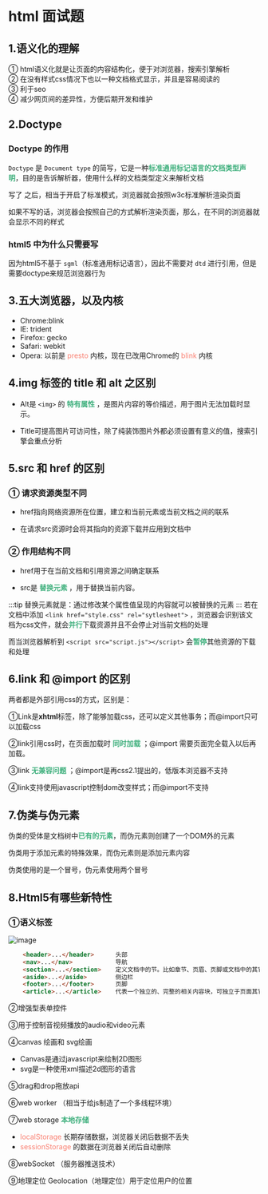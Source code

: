 
# html 面试题

## 1.语义化的理解
① html语义化就是让页面的内容结构化，便于对浏览器，搜索引擎解析  
② 在没有样式css情况下也以一种文档格式显示，并且是容易阅读的  
③ 利于seo  
④ 减少网页间的差异性，方便后期开发和维护  

## 2.Doctype
### Doctype 的作用
`Doctype` 是 `Document type` 的简写，它是一种<font color="#3EAF7C">**标准通用标记语言的文档类型声明**</font>，目的是告诉解析器，使用什么样的文档类型定义来解析文档  

写了 <font color="#FA8072"> <!Doctype html> </font> 之后，相当于开启了标准模式，浏览器就会按照w3c标准解析渲染页面  

如果不写的话，浏览器会按照自己的方式解析渲染页面，那么，在不同的浏览器就会显示不同的样式


### html5 中为什么只需要写 <!DOCTYPE HTML>
因为html5不基于 `sgml`（标准通用标记语言），因此不需要对 `dtd` 进行引用，但是需要doctype来规范浏览器行为

## 3.五大浏览器，以及内核
* Chrome:blink   
* IE: trident  
* Firefox: gecko  
* Safari: webkit  
* Opera: 以前是 <font color="#FA8072">presto</font> 内核，现在已改用Chrome的 <font color="#FA8072">blink</font> 内核

## 4.img 标签的 title 和 alt 之区别
* Alt是 `<img>`  的 <font color="#3EAF7C">**特有属性**</font> ，是图片内容的等价描述，用于图片无法加载时显示。  

* Title可提高图片可访问性，除了纯装饰图片外都必须设置有意义的值，搜索引擎会重点分析

## 5.src 和 href 的区别
### ① 请求资源类型不同  
* href指向网络资源所在位置，建立和当前元素或当前文档之间的联系 
      
* 在请求src资源时会将其指向的资源下载并应用到文档中  
### ② 作用结构不同  
* href用于在当前文档和引用资源之间确定联系

* src是 <font color="#3EAF7C">**替换元素**</font> ，用于替换当前内容。

:::tip
替换元素就是：通过修改某个属性值呈现的内容就可以被替换的元素
:::
若在文档中添加 `<link href="style.css" rel="sytlesheet">` ，浏览器会识别该文档为css文件，就会<font color="#3EAF7C">**并行**</font>下载资源并且不会停止对当前文档的处理

而当浏览器解析到 `<script src="script.js"></script>` 会<font color="#3EAF7C">**暂停**</font>其他资源的下载和处理

## 6.link 和 @import 的区别
两者都是外部引用css的方式，区别是：

①Link是**xhtml**标签，除了能够加载css，还可以定义其他事务；而@import只可以加载css

②link引用css时，在页面加载时 <font color="#3EAF7C">**同时加载**</font> ；@import 需要页面完全载入以后再加载。

③link <font color="#3EAF7C">**无兼容问题**</font> ；@import是再css2.1提出的，低版本浏览器不支持

④link支持使用javascript控制dom改变样式；而@import不支持

## 7.伪类与伪元素
伪类的受体是文档树中<font color="#3EAF7C">**已有的元素**</font>，而伪元素则创建了一个DOM外的元素

伪类用于添加元素的特殊效果，而伪元素则是添加元素内容 

伪类使用的是一个冒号，伪元素使用两个冒号

## 8.Html5有哪些新特性
### ①语义标签  
![image](https://upload-images.jianshu.io/upload_images/15827882-4057d561069e7a15.png)  
```html
    <header>...</header>      头部    
    <nav>...</nav>            导航    
    <section>...</section>    定义文档中的节。比如章节、页眉、页脚或文档中的其它部分     
    <aside>...</aside>        侧边栏    
    <footer>...</footer>	  页脚    
    <article>...</article>    代表一个独立的、完整的相关内容块，可独立于页面其它内容使用。例如一篇完整的论坛帖子，一篇博客文章，一个用户评论等 
```

 ②增强型表单控件

 ③用于控制音视频播放的audio和video元素

 ④canvas 绘画和 svg绘画

* Canvas是通过javascript来绘制2D图形  
* svg是一种使用xml描述2d图形的语言

 ⑤drag和drop拖放api

 ⑥web worker （相当于给js制造了一个多线程环境）

 ⑦web storage <font color="#3EAF7C">**本地存储**</font>
* <font color="#FA8072">localStorage</font> 长期存储数据，浏览器关闭后数据不丢失
* <font color="#FA8072">sessionStorage</font>  的数据在浏览器关闭后自动删除

 ⑧webSocket （服务器推送技术）

 ⑨地理定位
Geolocation（地理定位）用于定位用户的位置  